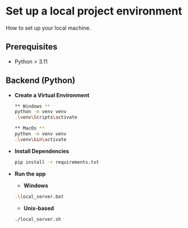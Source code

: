 # Set up a local project environment
How to set up your local machine.

## Prerequisites
* Python > 3.11

## Backend (Python)

- **Create a Virtual Environment** 

    ```bash
    ** Windows ** 
    python -m venv venv
    .\venv\Scripts\activate
    ```

    ```bash
    ** MacOs ** 
    python -m venv venv
    .\venv\bin\activate
    ```

- **Install Dependencies**  
    ```bash
    pip install -r requirements.txt
    ```

- **Run the app**
    - **Windows**
    ```bash
    .\local_server.bat
    ```

    - **Unix-based**
    ```bash
    ./local_server.sh
    ```